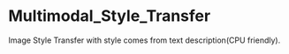 # Multimodal_Style_Transfer
Image Style Transfer with style comes from text description(CPU friendly).
